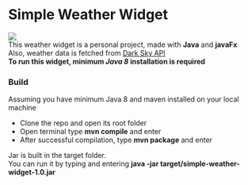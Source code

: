 # Simple Weather Widget
[![](https://img.shields.io/github/v/release/nafisulbari/simple-weather-widget?label=latest%20release)](https://github.com/nafisulbari/simple-weather-widget/releases/download/1.0/weather-widget.exe) <br/>
This weather widget is a personal project, made with **Java** and **javaFx**<br/>
Also, weather data is fetched from [Dark Sky API](https://darksky.net/)<br/>
**To run this widget, minimum _Java 8_ installation is required**
### Build 
Assuming you have minimum Java 8 and maven installed on your local machine
- Clone the repo and open its root folder
- Open terminal type **mvn compile** and enter
- After successful compilation, type **mvn package** and enter

Jar is built in the target folder.<br/>
You can run it by typing and entering **java -jar target/simple-weather-widget-1.0.jar**